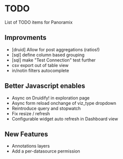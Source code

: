 # TODO
List of TODO items for Panoramix

## Improvments
* [druid] Allow for post aggregations (ratios!)
* [sql] define column based grouping
* [sql] make "Test Connection" test further
* csv export out of table view
* in/notin filters autocomplete

## Better Javascript enables
* Async on Druidify! in exploration page
* Async form reload onchange of viz_type dropdown
* Reintroduce query and stopwatch
* Fix resize / refresh
* Configurable widget auto refresh in Dashboard view

## New Features
* Annotations layers
* Add a per-datasource permission
